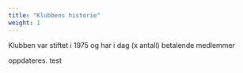 ```yaml
---
title: "Klubbens historie"
weight: 1
---
```




Klubben var stiftet i 1975 og har i dag (x antall) betalende medlemmer

oppdateres. test
